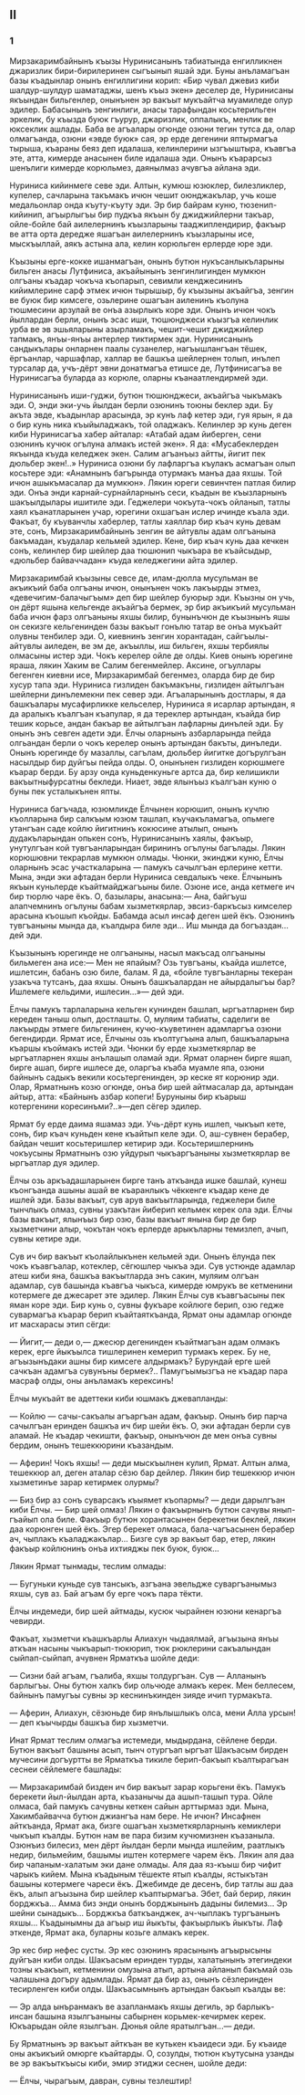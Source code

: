 ## II

### 1

Мирзакаримбайнынъ къызы Нуринисанынъ табиатында енгилликнен джаризлик бири-бирилеринен сыгъынып яшай эди.
Буны анъламагъан базы къадынлар онынъ енгиллигини корип:
«Бир чувал джевиз киби шалдур-шулдур шаматаджы, шенъ къыз экен» деселер де, Нуринисаны якъындан бильгенлер, онынънен эр вакъыт мукъайтча муамиледе олур эдилер.
Бабасынынъ зенгинлиги, анасы тарафындан косьтерильген эркелик, бу къызда буюк гъурур, джаризлик, оппалыкъ, менлик ве юксеклик ашлады.
Баба ве агъалары огюнде озюни тегин тутса да, олар олмагъанда, озюни «эвде буюк» сая, эр ерде дегенини яптырмагъа тырыша, къараны беяз деп идалаша, келинлерини ызгъыштыра, къавгъа эте, атта, кимерде анасынен биле идалаша эди.
Онынъ къарарсыз шенълиги кимерде корюльмез, даянылмаз ачувгъа айлана эди.

Нуриниса кийинмеге севе эди.
Алтын, кумюш юзюклер, билезликлер, купелер, сачларына такъмакъ ичюн чешит оюнджакълар, учь коше медальонлар онда къуту-къуту эди.
Эр бир байрам куню, тюзенип-кийинип, агъырлыгъы бир пудкъа якъын бу джиджийлерни такъар, ойле-бойле бай аилелернинъ къызларыны тааджиплендирир, факъыр ве атта орта дередже яшагъан аилелернинъ къызларыны исе, мыскъыллай, аякъ астына ала, келин корюльген ерлерде юре эди.

Къызыны ерге-кокке ишанмагъан, онынъ бутюн нукъсанлыкъларыны бильген анасы Лутфиниса, акъайынынъ зенгинлигинден мумкюн олгъаны къадар чокъча къопарып, севимли кенджесининъ кийимлерине сарф этмек ичюн тырышыр, бу къызыны акъайгъа, зенгин ве буюк бир кимсеге, озьлерине ошагъан аиленинъ къолуна тюшмесини арзулай ве онъа азырлыкъ коре эди.
Онынъ ичюн чокъ йыллардан берли, онынъ эсас иши, тюшюнджеси къызгъа келинлик урба ве эв эшьяларыны азырламакъ, чешит-чешит джиджийлер тапмакъ, янъы-янъы антерлер тиктирмек эди.
Нуринисанынъ сандыкълары онларнен паалы сузанелер, нагъышлангъан тёшек, ёргъанлар, чаршафлар, халлар ве башкъа шейлернен толып, инълеп турсалар да, учъ-дёрт эвни донатмагъа етишсе де, Лутфинисагъа ве Нуринисагъа буларда аз корюле, оларны къанаатлендирмей эди.

Нуринисанынъ иши-гуджи, бутюн тюшюнджеси, акъайгъа чыкъмакъ эди.
О, энди эки-учь йылдан берли озюнинъ тоюны беклер эди.
Бу акъта эвде, къадынлар арасында, эр кунъ лаф кетер эди, гуя ярын, я да о бир кунь ника къыйыладжакъ, той оладжакъ.
Келинлер эр кунь деген киби Нуринисагъа хабер айталар:
«Атабай адам йиберген, сени озюнинъ кучюк огълуна алмакъ истей экен».
Я да:
«Мусабеклерден якъында къуда келеджек экен.
Салим агъанъыз айтты, йигит пек дюльбер экен!..» Нуриниса озюни бу лафларгъа къулакъ асмагъан олып косьтере эди:
«Анамнынъ багърында отурмакъ манъа даа яхшы.
Той ичюн ашыкъмасалар да мумкюн».
Лякин юреги севинчтен патлая билир эди.
Онъа энди карнай-сурнайларнынъ сеси, къадын ве къызларнынъ шакъылдылары ишитиле эди.
Геджелери чокъута-чокъ ойланып, татлы хаял къанатларынен учар, юрегини охшагъан ислер ичинде къала эди.
Факъат, бу къуванчлы хаберлер, татлы хаяллар бир къач кунь девам эте, сонъ, Мирзакаримбайнынъ зенгин ве айтувлы адам олгъанына бакъмадан, къудалар кельмей эдилер.
Кене, бир къач кунь даа кечкен сонъ, келинлер бир шейлер даа тюшюнип чыкъара ве къайсыдыр, «дюльбер байваччадан» къуда келеджегини айта эдилер.

Мирзакаримбай къызыны севсе де, илам-дюлла мусульман ве акъикъий баба олгъаны ичюн, онынънен чокъ лакъырды этмез, «девечигим-балачыгъым» деп бир шейлер буюрыр эди.
Къызны он учь, он дёрт яшына кельгенде акъайгъа бермек, эр бир акъикъий мусульман баба ичюн фарз олгъаныны яхшы билир, бунынъчюн де къызнынъ яшы он секизге кельгенинден базы вакъыт гонълю татар ве онъа мукъайт олувны тенбилер эди.
О, киевнинъ зенгин хорантадан, сайгъылы-айтувлы аиледен, ве эм де, акъыллы, иш бильген, яхшы тербиялы олмасыны истер эди.
Чокъ керелер ойле де олды.
Киев онынъ юрегине яраша, лякин Хаким ве Салим бегенмейлер.
Аксине, огъуллары бегенген киевни исе, Мирзакаримбай бегенмез, оларда бир де бир хусур тапа эди.
Нуриниса гизлиден бакъмакъны, гизлиден айтылгъан шейлерни динълемекни пек север эди.
Агъаларынынъ достлары, я да башкъалары мусафирликке кельселер, Нуриниса я исарлар артындан, я да аралыкъ къалгъан къапулар, я да тереклер артындан, къайда бир тешик корьсе, андан бакъар ве айтылгъан лафларны динълей эди.
Бу онынъ энъ севген адети эди.
Ёлчы оларнынъ азбарларында пейда олгьандан берли о чокъ керелер онынъ артындан бакъты, динъледи.
Онынъ юрегинде бу мазаллы, сагълам, дюльбер йигитке догърулгъан насылдыр бир дуйгъы пейда олды.
О, онынънен гизлиден корюшмеге къарар берди.
Бу арзу онда куньденкуньге артса да, бир келишикли вакъытныфурсатны бекледи.
Ниает, эвде ялынъыз къалгъан куню о буны пек усталыкънен япты.

Нуриниса багъчада, юзюмликде Ёлчынен корюшип, онынъ кучлю къолларына бир салкъым юзюм ташлап, къучакъламагъа, опьмеге утангъан саде койлю йигитнинъ кокюсине атылып, онынъ дудакъларындан опькен сонъ, Нуринисанынъ хаялы, факъыр, унутулгъан кой тувгъанларындан бирининъ огълуны багълады.
Лякин корюшювни текрарлав мумкюн олмады.
Чюнки, экинджи куню, Ёлчы оларнынъ эсас участкаларына — памукъ сачылгъан ерлерине кетти.
Мына, энди эки афтадан берли Нуриниса севдалыкъ чеке.
Ёлчынынъ якъын куньлерде къайтмайджагъыны биле.
Озюне исе, анда кетмеге ич бир тюрлю чаре ёкъ.
О, базылары, анасына:— Ана, байгъуш алапчемнинъ огълуны бабам хызметкярлар, эвсиз-баркъсыз кимселер арасына къошып къойды.
Бабамда асыл инсаф деген шей ёкъ.
Озюнинъ тувгъаныны мында да, къалдыра биле эди...
Иш мында да богъаздан... дей эди.

Къызынынъ юрегинде не олгъаныны, насыл макъсад олгъаныны бильмеген ана исе:— Мен не япайым?
Озь тувгъаны, къайда ишлетсе, ишлетсин, бабанъ озю биле, балам.
Я да, «бойле тувгъанларны текеран узакъча тутсанъ, даа яхшы.
Онынъ башкъалардан не айырдалыгъы бар?
Ишлемеге кельдими, ишлесин...»— дей эди.

Ёлчы памукъ тарлаларына кельген кунинден башлап, ыргъатларнен бир кереден таныш олып, достлашты.
О, муляим табиаты, саделиги ве лакъырды этмеге бильгенинен, кучю-къуветинен адамларгъа озюни бегендирди.
Ярмат исе, Ёлчыны озь къолтугъына алып, башкъаларына къаршы къоймакъ истей эди.
Чюнки бу ерде хызметкярлар ве ыргъатларнен яхшы анълашып оламай эди.
Ярмат оларнен бирге яшап, бирге ашап, бирге ишлесе де, оларгъа къаба муамле япа, озюни байнынъ садыкъ векили косьтергенинден, эр кеске ят корюнир эди.
Олар, Ярматнынъ козю огюнде, онъа бир шей айтмасалар да, артындан айтыр, атта:
«Байнынъ азбар копеги!
Буруныны бир къарыш котергенини коресинъми?..»—деп сёгер эдилер.

Ярмат бу ерде даима яшамаз эди.
Учь-дёрт кунь ишлеп, чыкъып кете, сонъ, бир къач куньден кене къайтып келе эди.
О, аш-сувнен берабер, байдан чешит косьтеришлер кетирир эди.
Косьтеришлернинъ чокъусыны Ярматнынъ озю уйдурып чыкъаргъаныны хызметкярлар ве ыргъатлар дуя эдилер.

Ёлчы озь аркъадашларынен бирге танъ аткъанда ишке башлай, кунеш къонгъанда ашыны ашай ве къаранлыкъ чёккенге къадар кене де ишлей эди.
Базы вакъыт, сув арув вакъытларында, геджелери биле тынчлыкъ олмаз, сувны узакътан йиберип кельмек керек ола эди.
Ёлчы базы вакъыт, ялынъыз бир озю, базы вакъыт янына бир де бир хызметчини алыр, чокътан чокъ ерлерде арыкъларны темизлеп, ачып, сувны кетире эди.

Сув ич бир вакъыт къолайлыкънен кельмей эди.
Онынъ ёлунда пек чокъ къавгъалар, котеклер, сёгюшлер чыкъа эди.
Сув устюнде адамлар атеш киби яна, башкъа вакъытларда энъ сакин, муляим олгъан адамлар, сув башында къавгъа чыкъса, кимерде юмрукъ ве кетменини котермеге де джесарет эте эдилер.
Лякин Ёлчы сув къавгъасыны пек яман коре эди.
Бир кунь о, сувны фукъаре койлюге берип, озю гедже сувармагъа къарар берип къайтаяткъанда, Ярмат оны адамлар огюнде ит масхарасы этип сёгди:

— Йигит,— деди о,— джесюр дегенинден къайтмагъан адам олмакъ керек, ерге йыкъылса тишлеринен кемерип турмакъ керек.
Бу не, агъызынъдаки ашны бир кимсеге алдырмакъ?
Бурундай ерге шей сачкъан адамгъа сувунъны бермек?..
Памугъымызгъа не къадар пара масраф олды, оны анъламакъ керексинъ!

Ёлчы мукъайт ве адеттеки киби юшмакъ джевапланды:

— Койлю — сачы-сакъалы агъаргъан адам, факъыр.
Онынъ бир парча сачылгъан еринден башкъа ич бир шейи ёкъ.
О, эки афтадан берли сув аламай.
Не къадар чекишти, факъыр, онынъчюн де мен онъа сувны бердим, онынъ тешеккюрини къазандым.

— Аферин!
Чокъ яхшы!
— деди мыскъылнен кулип, Ярмат.
Алтын алма, тешеккюр ал, деген аталар сёзю бар дейлер.
Лякин бир тешеккюр ичюн хызметинъе зарар кетирмек олурмы?

— Биз бир аз сонъ суварсакъ къыямет къопармы?
— деди дарылгъан киби Ёлчы.
— Бир шей олмаз!
Лякин о факъырнынъ бутюн сачувы янып-гъайып ола биле.
Факъыр бутюн хорантасынен берекетни беклей, лякин даа корюнген шей ёкъ.
Эгер берекет олмаса, бала-чагъасынен берабер ач, чыплакъ къаладжакълар...
Бизге сув эр вакъыт бар, етер, лякин факъыр койлюнинъ онъа ихтияджы пек буюк, буюк...

Лякин Ярмат тынмады, теслим олмады:

— Бугуньки куньде сув тансыкъ, азгъана эвельдже суваргъанымыз яхшы, сув аз.
Бай агъам бу ерге чокъ пара тёкти.

Ёлчы индемеди, бир шей айтмады, кусюк чырайнен юзюни кенаргъа чевирди.

Факъат, хызметчи къашкъарлы Алиахун чыдаялмай, агъызына янъы аткъан насыны чыкъарып-тюкюрип, тюк рюклерини сакъалындан сыйпап-сыйпап, ачувнен Ярматкъа шойле деди:

— Сизни бай агъам, гъалиба, яхшы толдургъан.
Сув — Алланынъ барлыгъы.
Оны бутюн халкъ бир ольчюде алмакъ керек.
Мен беллесем, байнынъ памугъы сувны эр кеснинъкинден зияде ичип турмакъта.

— Аферин, Алиахун, сёзюньде бир янълышлыкъ олса, мени Алла урсын!
— деп къычырды башкъа бир хызметчи.

Инат Ярмат теслим олмагъа истемеди, мыдырдана, сёйлене берди.
Бутюн вакъыт башыны асып, тынч отургъап ыргъат Шакъасым бирден мучесини догъуртты ве Ярматкъа тикиле берип-бакъып къалтырагъан сеснеи сёйлемеге башлады:

— Мирзакаримбай бизден ич бир вакъыт зарар корьгени ёкъ.
Памукъ берекети йыл-йылдан арта, къазанычы да ашып-ташып тура.
Ойле олмаса, бай памукъ сачувны кеткен сайын арттырмаз эди.
Мына, Хакимбайвачча бутюн джиангъа нам бере.
Не ичюн?
Инсафнен айткъанда, Ярмат ака, бизге ошагъан хызметкярларнынъ кемиклери чыкъып къалды.
Бутюн нам ве пара бизим кучюмизнен къазаныла.
Озюнъиз билесиз, мен дёрт йылдан берли мында ишлейим, раатлыкъ недир, бильмейим, башымы иштен котермеге чарем ёкъ.
Лякин аля даа бир чапаным-халатым эки дане олмады.
Аля даа яз-къыш бир чифит чарыкъ кийем.
Мына къадыным тёшекте ятып къалды, ястыкътан башыны котермеге чареси ёкъ.
Джебимде де десенъ, бир татлы аш даа ёкъ, алып агъызына бир шейлер къаптырмагъа.
Эбет, бай берир, лякин борджкъа...
Амма биз энди онынъ борджынынъ дадыны билемиз...
Эр шейни сынадыкъ...
Борджкъа баткъанджек, ач-чыплакъ тургъанынъ яхшы...
Къадынымны да агъыр иш йыкъты, факъырлыкъ йыкъты.
Лаф эткенде, Ярмат ака, буларны козьге алмакъ керек.

Эр кес бир нефес сусты.
Эр кес озюнинъ ярасынынъ агъырысыны дуйгъан киби олды.
Шакъасым еринден турды, халатынынъ этегиндеки тозны къакъып, кетменини омузына атып, артына айланып бакъмай озь чалашына догъру адымлады.
Ярмат да бир аз, онынъ сёзлеринден тесирленген киби олды.
Шакъасымнынъ артындан бакъып къалды ве:

— Эр алда ынъранмакъ ве азапланмакъ яхшы дегиль, эр барлыкъ-инсан башына язылгъаныны сабырнен корьмек-кечирмек керек.
Юкъарыдан ойле язылгъан.
Дюнья ойле яратылгъан...— деди.

Бу Ярматнынъ эр вакъыт айткъан ве кутькен къаидеси эди.
Бу къаиде оны акъикъий омюрге къайтарды.
О, созулды, тютюн къутусына узанды ве эр вакъыткъысы киби, эмир этиджи сеснен, шойле деди:

— Ёлчы, чырагъым, давран, сувны тезлештир!
